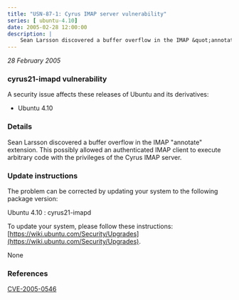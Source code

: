 ```yaml
---
title: "USN-87-1: Cyrus IMAP server vulnerability"
series: [ ubuntu-4.10]
date: 2005-02-28 12:00:00
description: |
    Sean Larsson discovered a buffer overflow in the IMAP &quot;annotate&quot; extension. This possibly allowed an authenticated IMAP client to execute arbitrary code with the privileges of the Cyrus IMAP server.
--- 
```

 
 

*28 February 2005*

### cyrus21-imapd vulnerability

A security issue affects these releases of Ubuntu and its derivatives:

* Ubuntu 4.10

### Details

Sean Larsson discovered a buffer overflow in the IMAP &quot;annotate&quot; extension. This possibly allowed an authenticated IMAP client to execute arbitrary code with the privileges of the Cyrus IMAP server.

### Update instructions

The problem can be corrected by updating your system to the following package version:

Ubuntu 4.10
 : cyrus21-imapd 

To update your system, please follow these instructions: [https://wiki.ubuntu.com/Security/Upgrades](https://wiki.ubuntu.com/Security/Upgrades).

None

### References

 
 [CVE-2005-0546](http://people.ubuntu.com/~ubuntu-security/cve/CVE-2005-0546)
 

